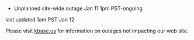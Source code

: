 
* Unplanned site-wide outage Jan 11 1pm PST-ongoing

last updated 1am PST Jan 12

Please visit <a href="https://kbase.us">kbase.us</a> for information on outages not impacting our web site.
